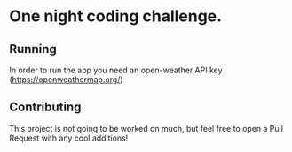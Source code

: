 # One night coding challenge.

## Running
In order to run the app you need an open-weather API key (https://openweathermap.org/)

## Contributing
This project is not going to be worked on much, but feel free to open a Pull Request with any cool additions!
